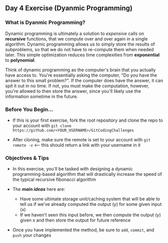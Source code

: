 ## Day 4 Exercise (Dyanmic Programming)

### What is Dyanmic Programming?

Dynamic programming is ultimately a solution to <i>expensive</i> calls on <b>recursive</b> functions, that we 
compute over and over again in a single algorithm. Dynamic programming allows us to simply store the results 
of subproblems, so that we do not have to re-compute them when needed later. This simple optimization reduces time complexities from <b>exponential</b> to <b>polynomial</b>.

Think of dynamic programming as the computer's brain that you actually have access to. You're essentially asking the computer, "Do you have the answer to this small problem?". If the computer does have the answer, it can spit it out in no time. If not, you must make the computation, however, you're allowed to then store the answer, since you'll likely use the information sometime in the future.

### Before You Begin...

* If this is your first exercise, fork the root repository and clone the repo to your account with 
`git clone https://github.com/<YOUR_USERNAME>/GitCodingChallenges`

* After cloning, make sure the remote is set to your account with `git remote -v` <-- this should return
a link with your username in it


### Objectives & Tips

* In this exercise, you'll be tasked with designing a dynamic programming-based algorithm that will drastically
increase the speed of the typical recursive fibonacci algorithm

* The ***main ideas*** here are: 
  * Have some ultimate storage unit/caching system that will be able to tell us if we've already computed the output (y)
  for some given input (x)
  * If we haven't seen this input before, we then compute the output (y) given x and then store the output for future reference

* Once you have implemented the method, be sure to `add`, `commit`, and `push` your changes
